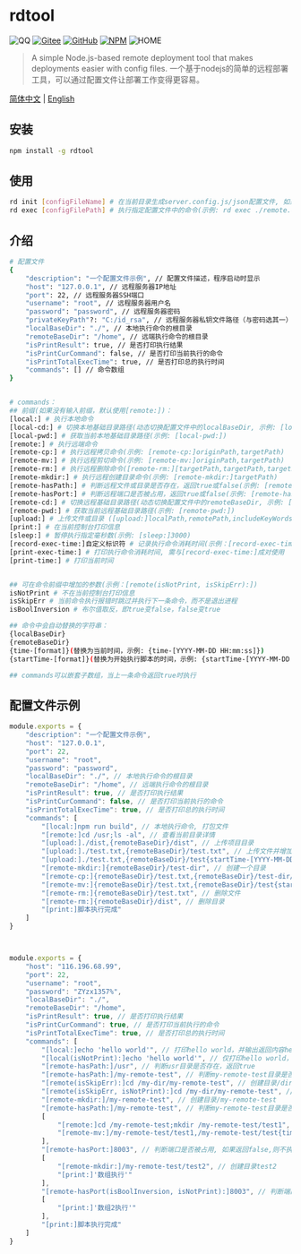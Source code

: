 
 # rdtool
 ![QQ](https://img.shields.io/badge/QQ-306863030-green.svg) [![Gitee](https://img.shields.io/badge/Gitee-roman_123-blue.svg)](https://gitee.com/roman_123/auto-remote-deployment-tool) [![GitHub](https://img.shields.io/badge/GitHub-roman_123-blue.svg)](https://github.com/qq306863030/auto-remote-deployment-tool) [![NPM](https://img.shields.io/badge/NPM-roman_123-blue.svg)](https://www.npmjs.com/package/auto-remote-deployment-tool) ![HOME](https://img.shields.io/badge/HOME-auto_remote_deployment_tool-blue)

> A simple Node.js-based remote deployment tool that makes deployments easier with config files.
> 一个基于nodejs的简单的远程部署工具，可以通过配置文件让部署工作变得更容易。

[简体中文](https://github.com/qq306863030/auto-remote-deployment-tool/blob/master/readme.md) | [English](https://github.com/qq306863030/auto-remote-deployment-tool/blob/master/readme.en.md)

## 安装
```bash
npm install -g rdtool
```

## 使用
```bash
rd init [configFileName] # 在当前目录生成server.config.js/json配置文件, 如果host未配置, 则不连接远程服务器
rd exec [configFilePath] # 执行指定配置文件中的命令(示例: rd exec ./remote.config.json)或指定一个目录，自动在指定目录中查找server.config.json文件(示例: rd exec ./src/),默认查找当前目录下的server.config.json文件
```

## 介绍
```bash
# 配置文件
{
    "description": "一个配置文件示例", // 配置文件描述，程序启动时显示
    "host": "127.0.0.1", // 远程服务器IP地址
    "port": 22, // 远程服务器SSH端口
    "username": "root", // 远程服务器用户名
    "password": "password", // 远程服务器密码
    "privateKeyPath"?: "C:/id_rsa", // 远程服务器私钥文件路径（与密码选其一）
    "localBaseDir": "./", // 本地执行命令的根目录
    "remoteBaseDir": "/home", // 远端执行命令的根目录
    "isPrintResult": true, // 是否打印执行结果
    "isPrintCurCommand": false, // 是否打印当前执行的命令
    "isPrintTotalExecTime": true, // 是否打印总的执行时间
    "commands": [] // 命令数组
}


# commands：
## 前缀(如果没有输入前缀，默认使用[remote:])：
[local:] # 执行本地命令
[local-cd:] # 切换本地基础目录路径(动态切换配置文件中的localBaseDir, 示例: [local-cd:]targetPath)
[local-pwd:] # 获取当前本地基础目录路径(示例: [local-pwd:])
[remote:] # 执行远端命令
[remote-cp:] # 执行远程拷贝命令(示例: [remote-cp:]originPath,targetPath)
[remote-mv:] # 执行远程剪切命令(示例: [remote-mv:]originPath,targetPath)
[remote-rm:] # 执行远程删除命令([remote-rm:][targetPath,targetPath,targetPath,targetPath...|targetPath/*], 示例1: [remote-rm:]./test1.txt,./test2.txt 示例2: [remote-rm:]./test/*)
[remote-mkdir:] # 执行远程创建目录命令(示例: [remote-mkdir:]targetPath)
[remote-hasPath:] # 判断远程文件或目录是否存在，返回true或false(示例: [remote-hasPath:]targetPath)
[remote-hasPort:] # 判断远程端口是否被占用，返回true或false(示例: [remote-hasPort:]8080)
[remote-cd:] # 切换远程基础目录路径(动态切换配置文件中的remoteBaseDir, 示例: [remote-cd:]targetPath)
[remote-pwd:] # 获取当前远程基础目录路径(示例: [remote-pwd:])
[upload:] # 上传文件或目录 ([upload:]localPath,remotePath,includeKeyWords,excludeKeyWords 示例1:[upload:]./dist,/{remoteBaseDir}/dist  示例2: [upload:]./dist,/{remoteBaseDir}/dist,[.js,.css,.html],[.tmp,.bak] 示例3: [upload:]./dist,/{remoteBaseDir}/dist,,[.tmp,.bak])
[print:] # 在当前控制台打印信息
[sleep:] # 暂停执行指定毫秒数(示例: [sleep:]3000)
[record-exec-time:]自定义标识符 # 记录执行命令消耗时间(示例：[record-exec-time:]record1)
[print-exec-time:] # 打印执行命令消耗时间, 需与[record-exec-time:]成对使用
[print-time:] # 打印当前时间


## 可在命令前缀中增加的参数(示例：[remote(isNotPrint, isSkipErr):])
isNotPrint # 不在当前控制台打印信息
isSkipErr # 当前命令执行报错时跳过并执行下一条命令，而不是退出进程
isBoolInversion # 布尔值取反，即true变false，false变true

## 命令中会自动替换的字符串： 
{localBaseDir} 
{remoteBaseDir} 
{time-[format]}(替换为当前时间，示例: {time-[YYYY-MM-DD HH:mm:ss]}) 
{startTime-[format]}(替换为开始执行脚本的时间，示例: {startTime-[YYYY-MM-DD HH:mm:ss]})

## commands可以嵌套子数组，当上一条命令返回true时执行
```

## 配置文件示例
```js
module.exports = {
    "description": "一个配置文件示例",
    "host": "127.0.0.1",
    "port": 22,
    "username": "root",
    "password": "password",
    "localBaseDir": "./", // 本地执行命令的根目录
    "remoteBaseDir": "/home", // 远端执行命令的根目录
    "isPrintResult": true, // 是否打印执行结果
    "isPrintCurCommand": false, // 是否打印当前执行的命令
    "isPrintTotalExecTime": true, // 是否打印总的执行时间
    "commands": [
        "[local:]npm run build", // 本地执行命令, 打包文件
        "[remote:]cd /usr;ls -al", // 查看当前目录详情
        "[upload:]./dist,{remoteBaseDir}/dist", // 上传项目目录
        "[upload:]./test.txt,{remoteBaseDir}/test.txt", // 上传文件并增加时间戳
        "[upload:]./test.txt,{remoteBaseDir}/test{startTime-[YYYY-MM-DD_HH-mm-ss]}.txt", // 上传文件并增加时间戳
        "[remote-mkdir:]{remoteBaseDir}/test-dir", // 创建一个目录
        "[remote-cp:]{remoteBaseDir}/test.txt,{remoteBaseDir}/test-dir/test.txt", // 远程拷贝文件
        "[remote-mv:]{remoteBaseDir}/test.txt,{remoteBaseDir}/test{startTime-[YYYY-MM-DD]}.txt", // 重命名文件
        "[remote-rm:]{remoteBaseDir}/test.txt", // 删除文件
        "[remote-rm:]{remoteBaseDir}/dist", // 删除目录
        "[print:]脚本执行完成"
    ]
}



module.exports = {
    "host": "116.196.68.99",
    "port": 22,
    "username": "root",
    "password": "ZYzx1357%",
    "localBaseDir": "./",
    "remoteBaseDir": "/home",
    "isPrintResult": true, // 是否打印执行结果
    "isPrintCurCommand": true, // 是否打印当前执行的命令
    "isPrintTotalExecTime": true, // 是否打印总的执行时间
    "commands": [
		"[local:]echo 'hello world'", // 打印hello world，并输出返回内容hello world
		"[local(isNotPrint):]echo 'hello world'", // 仅打印hello world，不输出返回内容
		"[remote-hasPath:]/usr", // 判断usr目录是否存在，返回true
		"[remote-hasPath:]/my-remote-test", // 判断my-remote-test目录是否存在，返回false
		"[remote(isSkipErr):]cd /my-dir/my-remote-test", // 创建目录/dir/my-remote-test，由于路径不存在创建失败，isSkipErr跳过错误
		"[remote(isSkipErr, isNotPrint):]cd /my-dir/my-remote-test", // 创建目录/dir/my-remote-test，由于路径不存在创建失败，isSkipErr跳过错误, isNotPrint不打印报错信息
		"[remote-mkdir:]/my-remote-test", // 创建目录/my-remote-test
		"[remote-hasPath:]/my-remote-test", // 判断my-remote-test目录是否存在，返回true，执行以下数组的内容
		[
			"[remote:]cd /my-remote-test;mkdir /my-remote-test/test1", // 在目录my-remote-test中创建目录test1
			"[remote-mv:]/my-remote-test/test1,/my-remote-test/test{time-[YYYY-MM-DD]}" // 重命名test1
		],
		"[remote-hasPort:]8003", // 判断端口是否被占用, 如果返回false,则不执行以下数组的内容
		[
			"[remote-mkdir:]/my-remote-test/test2", // 创建目录test2
			"[print:]'数组执行'"
		],
		"[remote-hasPort(isBoolInversion, isNotPrint):]8003", // 判断端口是否被占用, 如果被占用，则返回true，通过设置isBoolInversion取反，最后返回false，数组不执行
		[
			"[print:]'数组2执行'"
		],
		"[print:]脚本执行完成"
    ]
}
```

